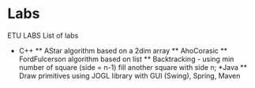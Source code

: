 # Labs
ETU LABS
List of labs
  * C++
   ** AStar algorithm based on a 2dim array
   ** AhoCorasic
   ** FordFulcerson algorithm based on list
   ** Backtracking - using min number of square (side = n-1) fill another square with side n;
  *Java 
  ** Draw primitives using JOGL library with GUI (Swing), Spring, Maven 

